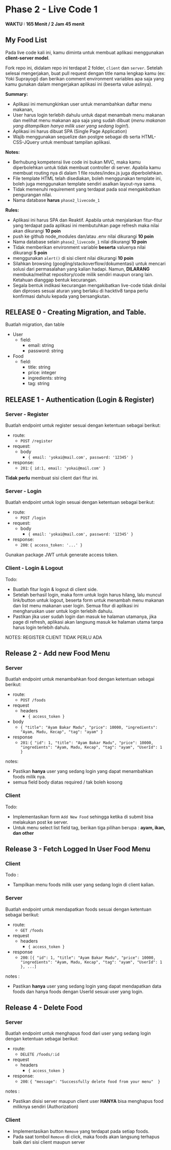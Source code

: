 # Phase 2 - Live Code 1

#### WAKTU : 165 Menit / 2 Jam 45 menit

## My Food List

Pada live code kali ini, kamu diminta untuk membuat aplikasi
menggunakan **client-server model**.

Fork repo ini, didalam repo ini terdapat 2 folder, `client`
dan `server`. Setelah selesai mengerjakan, buat pull request dengan title nama
lengkap kamu (ex: Yoki Suprayogi) dan berikan comment
environment variables apa saja yang kamu gunakan dalam mengerjakan
aplikasi ini (beserta value aslinya).

**Summary:**

- Aplikasi ini memungkinkan user untuk menambahkan daftar menu makanan, 
- User harus login terlebih dahulu untuk dapat menambah menu makanan dan melihat menu makanan apa saja yang sudah dibuat (*menu makanan yang ditampilkan hanya milik user yang sedang login!*).
- Aplikasi ini harus dibuat SPA (Single Page Application)
- Wajib menggunakan sequelize dan postgre sebagai db serta HTML-CSS-JQuery untuk membuat tampilan aplikasi.

**Notes:**

- Berhubung kompetensi live code ini bukan MVC, maka kamu
  diperbolehkan untuk tidak membuat controller di server. Apabila kamu
  membuat routing nya di dalam 1 file routes/index.js juga diperbolehkan.
- File template HTML telah disediakan, boleh menggunakan template ini, boleh juga
  menggunakan template sendiri asalkan layout-nya sama.
- Tidak memenuhi requirement yang terdapat pada soal mengakibatkan pengurangan nilai.
- Nama database **harus** `phase2_livecode_1`

**Rules:**

- Aplikasi ini harus SPA dan Reaktif. Apabila untuk menjalankan fitur-fitur yang terdapat pada aplikasi ini membutuhkan page refresh maka nilai akan dikurangi **10 poin**
- push ke github node_modules dan/atau .env nilai dikurangi **10 poin**
- Nama database selain `phase2_livecode_1` nilai dikurangi **10 poin**
- Tidak memberikan environment variable **beserta** valuenya  nilai dikurangi **5 poin**
- menggunakan `alert()` di sisi client nilai dikurangi **10 poin**
- Silahkan browsing (googling/stackoverflow/dokumentasi) untuk mencari solusi dari permasalahan yang kalian hadapi. Namun, **DILARANG** membuka/melihat repository/code milik sendiri maupun orang lain. Ketahuan dianggap bentuk kecurangan.
- Segala bentuk indikasi kecurangan mengakibatkan live-code tidak dinilai dan diproses sesuai aturan yang berlaku di hacktiv8 tanpa perlu konfirmasi dahulu kepada yang bersangkutan.

## **RELEASE 0 - Creating Migration, and Table.**

Buatlah migration, dan table
- User
  - field: 
    - email: string
    - password: string
- Food
  - field:
    - title: string
    - price: integer
    - ingredients: string
    - tag: string

## **RELEASE 1 - Authentication (Login & Register)**

### **Server - Register**
Buatlah endpoint untuk register sesuai dengan ketentuan sebagai berikut:

- route:
  - `POST /register`
- request:
  - body
    - `{ email: 'yokai@mail.com', password: '12345' }`
- response:
  - `201`: `{ id:1, email: 'yokai@mail.com' }`

**Tidak perlu** membuat sisi client dari fitur ini.

### **Server - Login**

Buatlah endpoint untuk login sesuai dengan ketentuan sebagai berikut:

- route:
  - `POST /login`
- request:
  - body
    - `{ email: 'yokai@mail.com', password: '12345' }`
- response:
  - `200`: `{ access_token: '...' }`

Gunakan package JWT untuk generate access token.

### **Client - Login & Logout**

Todo:

- Buatlah fitur login & logout di client side.
- Setelah berhasil login, maka form untuk login harus hilang, lalu
  muncul link/button untuk logout, beserta form untuk menambah menu makanan dan list menu makanan user login. Semua fitur di aplikasi ini mengharuskan user untuk login terlebih
  dahulu.
- Pastikan jika user sudah login dan masuk ke halaman utamanya, jika page di refresh, aplikasi akan langsung masuk ke halaman utama tanpa harus login terlebih dahulu.

NOTES: REGISTER CLIENT TIDAK PERLU ADA

## **Release 2 - Add new Food Menu**

### **Server**

Buatlah endpoint untuk menambahkan food dengan ketentuan
sebagai berikut:

- route:
  - `POST /foods`
- request
  - headers
    - `{ access_token }`
- body
  - `{ "title": "Ayam Bakar Madu", "price": 10000, "ingredients": "Ayam, Madu, Kecap", "tag": "ayam" }`
- response
  - `201`: `{ "id": 1, "title": "Ayam Bakar Madu", "price": 10000, "ingredients": "Ayam, Madu, Kecap", "tag": "ayam", "UserId": 1 }`

notes:

- Pastikan **hanya** user yang sedang login yang dapat menambahkan foods milik nya.
- semua field body diatas required / tak boleh kosong

### **Client**

Todo:

- Implementasikan form `Add New Food` sehingga ketika di submit bisa melakukan post ke server.
- Untuk menu select list field tag, berikan tiga pilihan berupa : **ayam, ikan, dan other**

## **Release 3 - Fetch Logged In User Food Menu**

### **Client**

Todo :

- Tampilkan menu foods milik user yang sedang login di client kalian. 

### **Server**

Buatlah endpoint untuk mendapatkan foods sesuai dengan ketentuan sebagai berikut:

- route:
  - `GET /foods`
- request
  - headers
    - `{ access_token }`
- response
  - `200`: `[{ "id": 1, "title": "Ayam Bakar Madu", "price": 10000, "ingredients": "Ayam, Madu, Kecap", "tag": "ayam", "UserId": 1 }, ...]`

notes :

- Pastikan **hanya** user yang sedang login yang dapat mendapatkan data foods dan hanya foods dengan UserId sesuai user yang login.

## **Release 4 - Delete Food**

### **Server**

Buatlah endpoint untuk menghapus food dari user yang sedang login dengan ketentuan sebagai berikut:

- route:
  - `DELETE /foods/:id`
- request
  - headers
    - `{ access_token }`
- response:
  - `200`: `{ "message": "Successfully delete food from your menu"  }`

notes : 
- Pastikan disisi server maupun client user **HANYA** bisa menghapus food miliknya sendiri (Authorization)

### **Client**

- Implementasikan button `Remove` yang terdapat pada setiap foods.
- Pada saat tombol `Remove` di click, maka foods akan langsung terhapus baik dari sisi client maupun server
